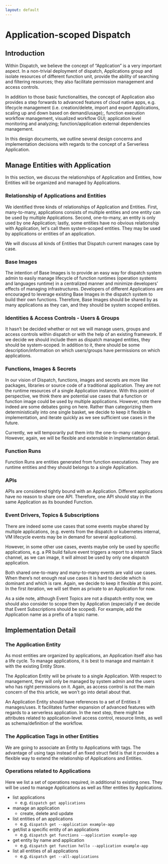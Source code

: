 ```yaml
---
layout: default
---
```


# Application-scoped Dispatch

## Introduction

Within Dispatch, we believe the concept of “Application” is a very important aspect. In a non-trivial deployment of dispatch, Applications group and isolate resources of different function unit, provide the ability of searching and filtering resources; they also facilitate permission management and access controls.

In addition to those basic functionalities, the concept of Application also provides a step forwards to advanced features of cloud native apps, e.g. lifecycle management (i.e. creation/delete, import and export Applications, scaling up and down based on demand/usage);, function execution workflow management, visualized workflow GUI; application level monitoring and analyzing; function/application external dependencies management.

In this design documents, we outline several design concerns and implementation decisions with regards to the concept of a Serverless Application.

## Manage Entities with Application

In this section, we discuss the relationships of Application and Entities, how Entities will be organized and managed by Applications.


### Relationship of Applications and Entities

We identified three kinds of relationships of Application and Entities. First, many-to-many, applications consists of multiple entities and one entity can be used by multiple Applications. Second, one-to-many, an entity is only used by one Application; lastly, some entities have no obvious relationship with Application, let's call them system-scoped entities. They may be used by applications or entities of an application.

We will discuss all kinds of Entities that Dispatch current manages case by case.

### Base Images

The intention of Base Images is to provide an easy way for dispatch system admin to easily manage lifecycle of function runtimes (operation systems and languages runtime) in a centralized manner and minimize developers’ effects of managing infrastructures. Developers of different Applications are encouraged to leverage existing Base Images in the dispatch system to build their own functions. Therefore, Base Images should be shared by as many applications as they can, and they should be system scoped entities.

### Identities & Access Controls - Users & Groups

It hasn’t be decided whether or not we will manage users, groups and access controls within dispatch or with the help of an existing framework. If we decide we should include them as dispatch managed entities, they should be system-scoped. In addition to it, there should be some description/information on which users/groups have permissions on which applications.

### Functions, Images & Secrets

In our vision of Dispatch, functions, images and secrets are more like packages, libraries or source code of a traditional application. They are not the runtime resources of a single Application instance. With this point of perspective, we think there are potential use cases that a function or function image could be used by multiple applications. However, note there indeed are some debates going on here. Rather than categorizing them deterministically into one single basket, we decide to keep it flexible in implementation, and iterate quickly as we see sufficient use cases in the future.

Currently, we will temporarily put them into the one-to-many category. However, again, we will be flexible and extensible in implementation detail.


### Function Runs

Function Runs are entities generated from function executations. They are runtime entities and they should belongs to a single Application.

### APIs

APIs are considered tightly bound with an Application. Different applications have no reason to share one API. Therefore, one API should stay in the same Application as its bounded Function.

### Event Drivers, Topics & Subscriptions

There are indeed some use cases that some events maybe shared by multiple applications, (e.g. events from the dispatch or kubernetes internal, VM lifecycle events may be in demand for several applications).

However, in some other use cases, events maybe only be used by specific applications, e.g. a PR build failure event triggers a report to a internal Slack channel, as we can image, it will almost be used by only one dispatch application.

Both shared one-to-many and many-to-many events are valid use cases. When there’s not enough real use cases it is hard to decide which is dominant and which is rare. Again, we decide to keep it flexible at this point. In the first iteration, we will set them as private to an Application for now.

As a side note, although Event Topics are not a dispatch entity now, we should also consider to scope them by Application (especially if we decide that Event Subscriptions should be scoped). For example, add the Application name as a prefix of a topic name.

## Implementation Detail


### The Application Entity

As most entities are organized by applications, an Application itself also has a life cycle. To manage applications, it is best to manage and maintain it with the existing Entity Store.

The Application Entity will be private to a single Application. With respect to management, they will only be managed by system admin and the users who has right permissions on it. Again, as access control is not the main concern of the this article, we won’t go into detail about that.

An Application Entity should have references to a set of Entities it manages/uses. It facilitates further expansion of advanced features with regards to a serverless application. In the next step, there might be attributes related to application-level access control, resource limits, as well as schema/definition of the workflow.

### The Application Tags in other Entities

We are going to associate an Entity to Applications with tags. The advantage of using tags instead of an fixed struct field is that it provides a flexible way to extend the relationship of Applications and Entities.

### Operations related to Applications

Here we list a set of operations required, in additional to existing ones. They will be used to manage Applications as well as filter entities by Applications.

- list applications
    - e.g. ``dispatch get applications``
- manage an application
    - create, delete and update
- list entities of an applications
    - e.g. ``dispatch get --application example-app``
- get/list a specific entity of an applications
    - e.g. ``dispatch get functions --application example-app``
- get entity by name and application
    - e.g. ``dispatch get function hello --application example-app``
- list all entities of all applications
    - e.g. ``dispatch get --all-applications``
